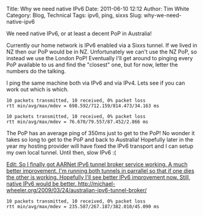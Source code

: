 Title: Why we need native IPv6
Date: 2011-06-10 12:12
Author: Tim White
Category: Blog, Technical
Tags: ipv6, ping, sixxs
Slug: why-we-need-native-ipv6

We need native IPv6, or at least a decent PoP in Australia!

Currently our home network is IPv6 enabled via a Sixxs tunnel. If we
lived in NZ then our PoP would be in NZ. Unfortunately we can't use the
NZ PoP, so instead we use the London PoP! Eventually I'll get around to
pinging every PoP available to us and find the "closest" one, but for
now, letter the numbers do the talking.

I ping the same machine both via IPv6 and via IPv4. Lets see if you can
work out which is which.

    10 packets transmitted, 10 received, 0% packet loss
    rtt min/avg/max/mdev = 698.592/712.159/814.473/34.163 ms

    10 packets transmitted, 10 received, 0% packet loss
    rtt min/avg/max/mdev = 76.670/79.557/87.452/2.866 ms

The PoP has an average ping of 350ms just to get to the PoP! No wonder
it takes so long to get to the PoP and back to Australia! Hopefully
later in the year my hosting provider will have fixed the IPv6 transport
and I can setup my own local tunnel. Until then, slow IPv6 :(

<ins datetime="2011-06-10T02:48:46+00:00">Edit: So I finally got AARNet
IPv6 tunnel broker service working. A much better improvement. I'm
running both tunnels in parrallel so that if one dies the other is
working. Hopefully I'll see better IPv6 improvement now. Still, native
IPv6 would be better.
<http://michael-wheeler.org/2009/03/24/australian-ipv6-tunnel-broker/></ins>

    10 packets transmitted, 10 received, 0% packet loss
    rtt min/avg/max/mdev = 235.587/267.187/382.010/45.090 ms
